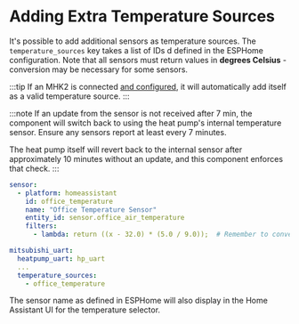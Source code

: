 # Adding Extra Temperature Sources

It's possible to add additional sensors as temperature sources. The `temperature_sources` key takes a list of IDs d
defined in the ESPHome configuration. Note that all sensors must return values in **degrees Celsius** - conversion may
be necessary for some sensors.

:::tip
If an MHK2 is connected [and configured](thermostat), it will automatically add itself as a valid temperature source.
:::

:::note
If an update from the sensor is not received after 7 min, the component will switch back to using the heat pump's 
internal temperature sensor. Ensure any sensors report at least every 7 minutes.

The heat pump itself will revert back to the internal sensor after approximately 10 minutes without an update, and this
component enforces that check.
:::

```yml
sensor:
  - platform: homeassistant
    id: office_temperature
    name: "Office Temperature Sensor"
    entity_id: sensor.office_air_temperature
    filters:
      - lambda: return ((x - 32.0) * (5.0 / 9.0));  # Remember to convert F to C!

mitsubishi_uart:
  heatpump_uart: hp_uart
  ...
  temperature_sources:
    - office_temperature
```

The sensor name as defined in ESPHome will also display in the Home Assistant UI for the temperature selector.